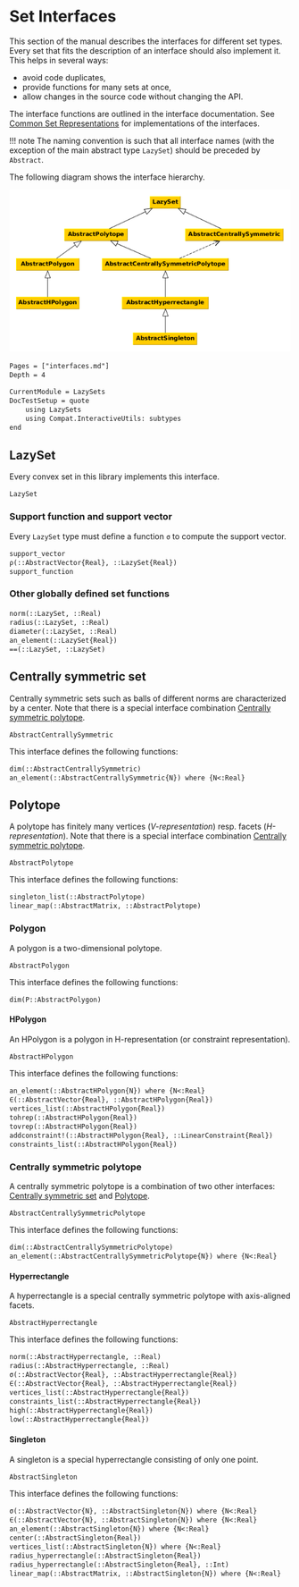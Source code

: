 # Set Interfaces

This section of the manual describes the interfaces for different set types.
Every set that fits the description of an interface should also implement it.
This helps in several ways:
- avoid code duplicates,
- provide functions for many sets at once,
- allow changes in the source code without changing the API.

The interface functions are outlined in the interface documentation.
See [Common Set Representations](@ref) for implementations of the interfaces.

!!! note
    The naming convention is such that all interface names (with the exception
    of the main abstract type `LazySet`) should be preceded by `Abstract`.

The following diagram shows the interface hierarchy.

![../assets/interfaces.png](../assets/interfaces.png)

```@contents
Pages = ["interfaces.md"]
Depth = 4
```

```@meta
CurrentModule = LazySets
DocTestSetup = quote
    using LazySets
    using Compat.InteractiveUtils: subtypes
end
```

## LazySet

Every convex set in this library implements this interface.

```@docs
LazySet
```

### Support function and support vector

Every `LazySet` type must define a function `σ` to compute the support vector.

```@docs
support_vector
ρ(::AbstractVector{Real}, ::LazySet{Real})
support_function
```

### Other globally defined set functions

```@docs
norm(::LazySet, ::Real)
radius(::LazySet, ::Real)
diameter(::LazySet, ::Real)
an_element(::LazySet{Real})
==(::LazySet, ::LazySet)
```

## Centrally symmetric set

Centrally symmetric sets such as balls of different norms are characterized by a
center.
Note that there is a special interface combination
[Centrally symmetric polytope](@ref).

```@docs
AbstractCentrallySymmetric
```

This interface defines the following functions:

```@docs
dim(::AbstractCentrallySymmetric)
an_element(::AbstractCentrallySymmetric{N}) where {N<:Real}
```

## Polytope

A polytope has finitely many vertices (*V-representation*) resp. facets
(*H-representation*).
Note that there is a special interface combination
[Centrally symmetric polytope](@ref).

```@docs
AbstractPolytope
```

This interface defines the following functions:

```@docs
singleton_list(::AbstractPolytope)
linear_map(::AbstractMatrix, ::AbstractPolytope)
```

### Polygon

A polygon is a two-dimensional polytope.

```@docs
AbstractPolygon
```

This interface defines the following functions:

```@docs
dim(P::AbstractPolygon)
```

#### HPolygon

An HPolygon is a polygon in H-representation (or constraint representation).

```@docs
AbstractHPolygon
```

This interface defines the following functions:

```@docs
an_element(::AbstractHPolygon{N}) where {N<:Real}
∈(::AbstractVector{Real}, ::AbstractHPolygon{Real})
vertices_list(::AbstractHPolygon{Real})
tohrep(::AbstractHPolygon{Real})
tovrep(::AbstractHPolygon{Real})
addconstraint!(::AbstractHPolygon{Real}, ::LinearConstraint{Real})
constraints_list(::AbstractHPolygon{Real})
```

### Centrally symmetric polytope

A centrally symmetric polytope is a combination of two other interfaces:
[Centrally symmetric set](@ref) and [Polytope](@ref).

```@docs
AbstractCentrallySymmetricPolytope
```

This interface defines the following functions:

```@docs
dim(::AbstractCentrallySymmetricPolytope)
an_element(::AbstractCentrallySymmetricPolytope{N}) where {N<:Real}
```

#### Hyperrectangle

A hyperrectangle is a special centrally symmetric polytope with axis-aligned
facets.

```@docs
AbstractHyperrectangle
```

This interface defines the following functions:

```@docs
norm(::AbstractHyperrectangle, ::Real)
radius(::AbstractHyperrectangle, ::Real)
σ(::AbstractVector{Real}, ::AbstractHyperrectangle{Real})
∈(::AbstractVector{Real}, ::AbstractHyperrectangle{Real})
vertices_list(::AbstractHyperrectangle{Real})
constraints_list(::AbstractHyperrectangle{Real})
high(::AbstractHyperrectangle{Real})
low(::AbstractHyperrectangle{Real})
```

#### Singleton

A singleton is a special hyperrectangle consisting of only one point.

```@docs
AbstractSingleton
```

This interface defines the following functions:

```@docs
σ(::AbstractVector{N}, ::AbstractSingleton{N}) where {N<:Real}
∈(::AbstractVector{N}, ::AbstractSingleton{N}) where {N<:Real}
an_element(::AbstractSingleton{N}) where {N<:Real}
center(::AbstractSingleton{Real})
vertices_list(::AbstractSingleton{N}) where {N<:Real}
radius_hyperrectangle(::AbstractSingleton{Real})
radius_hyperrectangle(::AbstractSingleton{Real}, ::Int)
linear_map(::AbstractMatrix, ::AbstractSingleton{N}) where {N<:Real}
```
